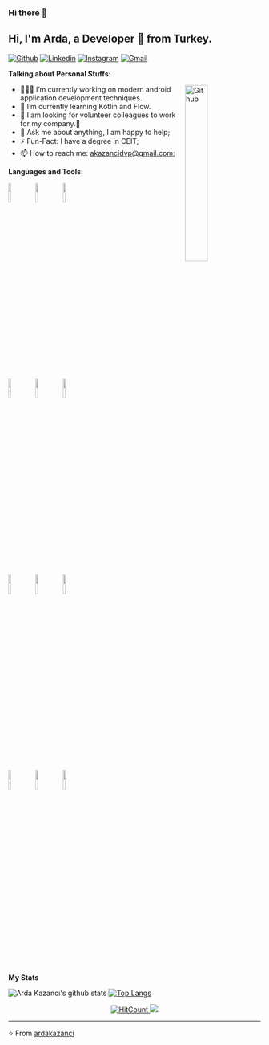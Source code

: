 ### Hi there 👋

<!-- Your title -->
## Hi, I'm Arda, a Developer 🚀 from Turkey.



[![Github](https://img.shields.io/badge/-Github-000?style=flat&logo=Github&logoColor=white)](https://github.com/ardakazanci)
[![Linkedin](https://img.shields.io/badge/-LinkedIn-blue?style=flat&logo=Linkedin&logoColor=white)](https://www.linkedin.com/in/ardakazanci/)
[![Instagram](https://img.shields.io/badge/-Instagram-c13584?style=flat&labelColor=c13584&logo=instagram&logoColor=white)](https://www.instagram.com/kzncrda/)
[![Gmail](https://img.shields.io/badge/-Gmail-c14438?style=flat&logo=Gmail&logoColor=white)](mailto:akazancidvp@gmail.com)



<!-- Talking about you -->
**Talking about Personal Stuffs:**

<!-- Any image aligned to the right. Beware the width -->
<img width="30%" align="right" alt="Github" src="https://i.imgur.com/yru8Y91.png" />

- 👨🏻‍💻 I’m currently working on modern android application development techniques.
- 🌱 I’m currently learning Kotlin and Flow.
- 👯 I am looking for volunteer colleagues to work for my company.🤝
- 💬 Ask me about anything, I am happy to help;
- ⚡️ Fun-Fact: I have a degree in CEIT;
- 📫 How to reach me: akazancidvp@gmail.com;

**Languages and Tools:** 

<!-- Your github readme stats
You can use this api: https://github.com/anuraghazra/github-readme-stats
-->
<p>

  
  <!-- Your languages and tools. Be careful with the alignment. 
  You can use this sites to get logos: https://www.vectorlogo.zone or https://simpleicons.org/
  -->
  <code><img width="10%" src="https://www.vectorlogo.zone/logos/kotlinlang/kotlinlang-ar21.svg"></code>
  <code><img width="10%" src="https://www.vectorlogo.zone/logos/java/java-ar21.svg"></code>
  <code><img width="10%" src="https://www.vectorlogo.zone/logos/android/android-ar21.svg"></code>
  <br />
  <code><img width="10%" src="https://www.vectorlogo.zone/logos/gradle/gradle-ar21.svg"></code>
  <code><img width="10%" src="https://www.vectorlogo.zone/logos/circleci/circleci-ar21.svg"></code>
  <code><img width="10%" src="https://www.vectorlogo.zone/logos/json/json-ar21.svg"></code>
  <br />
  <code><img width="10%" src="https://www.vectorlogo.zone/logos/mysql/mysql-ar21.svg"></code>
  <code><img width="10%" src="https://www.vectorlogo.zone/logos/sqlite/sqlite-ar21.svg"></code>
  <code><img width="10%" src="https://www.vectorlogo.zone/logos/firebase/firebase-ar21.svg"></code>
  <br />
  <code><img width="10%" src="https://www.vectorlogo.zone/logos/git-scm/git-scm-ar21.svg"></code>
  <code><img width="10%" src="https://www.vectorlogo.zone/logos/javascript/javascript-horizontal.svg"></code>
  <code><img width="10%" src="https://www.vectorlogo.zone/logos/nodejs/nodejs-horizontal.svg"></code>
</p>

**My Stats**

![Arda Kazancı's github stats](https://github-readme-stats.vercel.app/api?username=ardakazanci&show_icons=true&line_height=21)
[![Top Langs](https://github-readme-stats.vercel.app/api/top-langs/?username=ardakazanci&layout=compact)](https://github.com/anuraghazra/github-readme-stats)


<p align="center">
  <a href="http://hits.dwyl.com/ardakazanci/Heyyoo" target="_blank">
    <img alt="HitCount" src="http://hits.dwyl.com/ardakazanci/Heyyoo.svg" />
  </a>
    <img src="https://komarev.com/ghpvc/?username=ardakazanci&color=blue&style=flat-square" />
</p>



---

⭐️ From [ardakazanci](https://github.com/ardakazanci)




